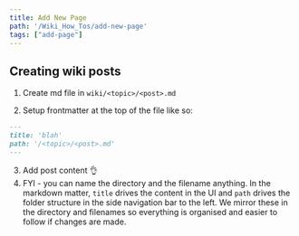 ```yaml
---
title: Add New Page
path: '/Wiki_How_Tos/add-new-page'
tags: ["add-page"]
---
```


## Creating wiki posts

1. Create md file in `wiki/<topic>/<post>.md`

2. Setup frontmatter at the top of the file like so:

```md:title=example-topic-matter.md
---
title: 'blah'
path: '/<topic>/<post>.md'
---
```

3. Add post content 👌
4. FYI - you can name the directory and the filename anything. In the markdown matter, `title` drives the content in the UI and `path` drives the folder structure in the side navigation bar to the left. We mirror these in the directory and filenames so everything is organised and easier to follow if changes are made.
